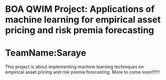 # BOA QWIM Project: Applications of machine learning for empirical asset pricing and risk premia forecasting
# TeamName:Saraye

This project is about implementing machine learning techniques on empirical asset pricing and risk premia forecasting. More to come soon!!!!!!
